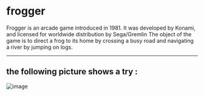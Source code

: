 # frogger
Frogger is an arcade game introduced in 1981. It was developed by Konami, and licensed for worldwide distribution by Sega/Gremlin
The object of the game is to direct a frog to its home by crossing a busy road and navigating a river by jumping on logs.

----
## the following picture shows a try :
 
 
 
 ![image](https://user-images.githubusercontent.com/94196574/173838009-09c56a3d-bfb1-4faf-a87c-eb957bf15af0.png)


